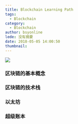 ```yaml
---
title: Blockchain Learning Path
tags:
  - Blockchain
category:
  - Blockchain
author: bsyonline
lede: 没有摘要
date: 2018-05-05 14:00:50
thumbnail:
---
```


![](http://7xqgix.com1.z0.glb.clouddn.com/blog/20180520/174447525.png)

### 区块链的基本概念

### 区块链的技术栈

### 以太坊

### 超级账本
